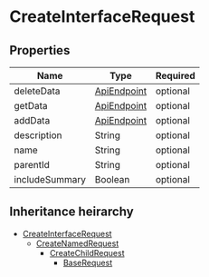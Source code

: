 

# CreateInterfaceRequest

## Properties

Name | Type | Required
-------- | -------- | --------
deleteData | [ApiEndpoint](ApiEndpoint.md) | optional
getData | [ApiEndpoint](ApiEndpoint.md) | optional
addData | [ApiEndpoint](ApiEndpoint.md) | optional
description | String | optional
name | String | optional
parentId | String | optional
includeSummary | Boolean | optional




## Inheritance heirarchy


* [CreateInterfaceRequest](CreateInterfaceRequest.md)
    * [CreateNamedRequest](CreateNamedRequest.md)
        * [CreateChildRequest](CreateChildRequest.md)
            * [BaseRequest](BaseRequest.md)

